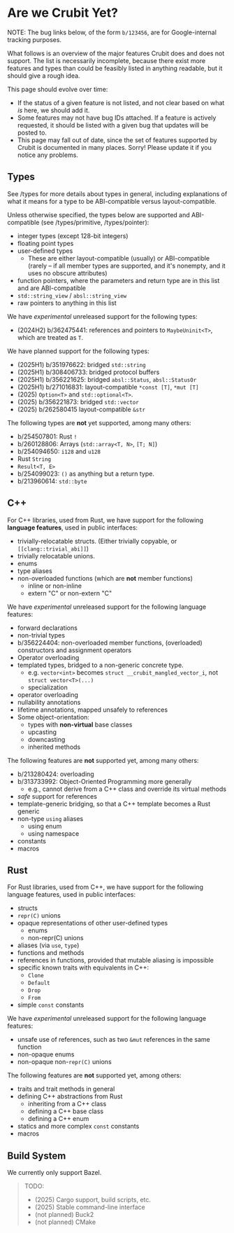 # Are we Crubit Yet?

NOTE: The bug links below, of the form `b/123456`, are for Google-internal
tracking purposes.

What follows is an overview of the major features Crubit does and does not
support. The list is necessarily incomplete, because there exist more features
and types than could be feasibly listed in anything readable, but it should give
a rough idea.

This page should evolve over time:

*   If the status of a given feature is not listed, and not clear based on what
    *is* here, we should add it.
*   Some features may not have bug IDs attached. If a feature is actively
    requested, it should be listed with a given bug that updates will be posted
    to.
*   This page may fall out of date, since the set of features supported by
    Crubit is documented in many places. Sorry! Please update it if you notice
    any problems.

## Types

See <internal link>/types for more details about types in general, including
explanations of what it means for a type to be ABI-compatible versus
layout-compatible.

Unless otherwise specified, the types below are supported and ABI-compatible
(see <internal link>/types/primitive, <internal link>/types/pointer):

*   integer types (except 128-bit integers)
*   floating point types
*   user-defined types
    *   These are either layout-compatible (usually) or ABI-compatible (rarely –
        if all member types are supported, and it's nonempty, and it uses no
        obscure attributes)
*   function pointers, where the parameters and return type are in this list and
    are ABI-compatible
*   `std::string_view` / `absl::string_view`
*   raw pointers to anything in this list

We have *experimental* unreleased support for the following types:

*   (2024H2) b/362475441: references and pointers to `MaybeUninit<T>`, which are
    treated as `T`.

We have planned support for the following types:

*   (2025H1) b/351976622: bridged `std::string`
*   (2025H1) b/308406733: bridged protocol buffers
*   (2025H1) b/356221625: bridged `absl::Status`, `absl::StatusOr`
*   (2025H1) b/271016831: layout-compatible `*const [T]`, `*mut [T]`
*   (2025) `Option<T>` and `std::optional<T>`.
*   (2025) b/356221873: bridged `std::vector`
*   (2025) b/262580415 layout-compatible `&str`

The following types are **not** yet supported, among many others:

*   b/254507801: Rust `!`
*   b/260128806: Arrays (`std::array<T, N>`, `[T; N]`)
*   b/254094650: `i128` and `u128`
*   Rust `String`
*   `Result<T, E>`
*   b/254099023: `()` as anything but a return type.
*   b/213960614: `std::byte`

## C++

For C++ libraries, used from Rust, we have support for the following **language
features**, used in public interfaces:

*   trivially-relocatable structs. (Either trivially copyable, or
    `[[clang::trivial_abi]]`)
*   trivially relocatable unions.
*   enums
*   type aliases
*   non-overloaded functions (which are **not** member functions)
    *   inline or non-inline
    *   extern "C" or non-extern "C"

We have *experimental* unreleased support for the following language features:

*   forward declarations
*   non-trivial types
*   b/356224404: non-overloaded member functions, (overloaded) constructors and
    assignment operators
*   Operator overloading
*   templated types, bridged to a non-generic concrete type.
    *   e.g. `vector<int>` becomes `struct __crubit_mangled_vector_i`, not
        `struct vector<T>(...)`
    *   specialization
*   operator overloading
*   nullability annotations
*   lifetime annotations, mapped unsafely to references
*   Some object-orientation:
    *   types with **non-virtual** base classes
    *   upcasting
    *   downcasting
    *   inherited methods

The following features are **not** supported yet, among many others:

*   b/213280424: overloading
*   b/313733992: Object-Oriented Programming more generally
    *   e.g., cannot derive from a C++ class and override its virtual methods
*   *safe* support for references
*   template-generic bridging, so that a C++ template becomes a Rust generic
*   non-type `using` aliases
    *   using enum
    *   using namespace
*   constants
*   macros

## Rust

For Rust libraries, used from C++, we have support for the following language
features, used in public interfaces:

*   structs
*   `repr(C)` unions
*   opaque representations of other user-defined types
    *   enums
    *   non-repr(C) unions
*   aliases (via `use`, `type`)
*   functions and methods
*   references in functions, provided that mutable aliasing is impossible
*   specific known traits with equivalents in C++:
    *   `Clone`
    *   `Default`
    *   `Drop`
    *   `From`
*   simple `const` constants

We have *experimental* unreleased support for the following language features:

*   unsafe use of references, such as two `&mut` references in the same function
*   non-opaque enums
*   non-opaque non-`repr(C)` unions

The following features are **not** supported yet, among others:

*   traits and trait methods in general
*   defining C++ abstractions from Rust
    *   inheriting from a C++ class
    *   defining a C++ base class
    *   defining a C++ enum
*   statics and more complex `const` constants
*   macros

## Build System

We currently only support Bazel.

> TODO:
> 
> *   (2025) Cargo support, build scripts, etc.
> *   (2025) Stable command-line interface
> *   (not planned) Buck2
> *   (not planned) CMake
